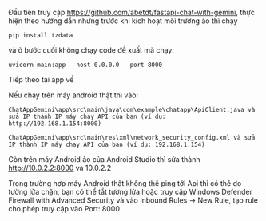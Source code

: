 Đầu tiên truy cập https://github.com/abetdt/fastapi-chat-with-gemini, 
thực hiện theo hướng dẫn nhưng trước khi kích hoạt môi trường ảo thì chạy

    pip install tzdata 
 
và ở bước cuối không chạy code đề xuất mà chạy:

    uvicorn main:app --host 0.0.0.0 --port 8000

Tiếp theo tải app về 


Nếu chạy trên máy android thật thì vào:

    ChatAppGemini\app\src\main\java\com\example\chatapp\ApiClient.java và sửa IP thành IP máy chạy API của bạn (ví dụ: http://192.168.1.154:8000)
    
    ChatAppGemini\app\src\main\res\xml\network_security_config.xml và sửa IP thành IP máy chạy API của bạn (ví dụ: 192.168.1.154)

Còn trên máy Android ảo của Android Studio thì sửa thành http://10.0.2.2:8000 và 10.0.2.2

Trong trường hợp máy Android thật không thể ping tới Api thì có thể do tường lửa chặn, bạn có thể tắt tường lửa hoặc
truy cập Windows Defender Firewall with Advanced Security và vào Inbound Rules -> New Rule, tạo rule cho phép truy cập vào Port: 8000
